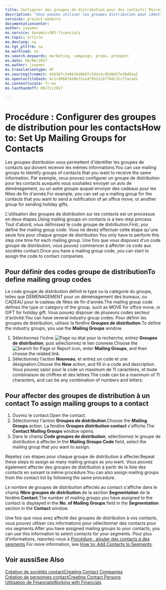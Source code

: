 ```yaml
---
title: Configurer des groupes de distribution pour des contacts| Microsoft Docs
description: "Vous pouvez utiliser les groupes distribution pour identifier les groupes contacts qui doivent recevoir les mêmes informations, par exemple, pour une campagne marketing ou une promotion."
services: project-madeira
documentationcenter: 
author: jswymer
ms.service: dynamics365-financials
ms.topic: article
ms.devlang: na
ms.tgt_pltfrm: na
ms.workload: na
ms.search.keywords: marketing, campaign, promo, prospect
ms.date: 06/06/2017
ms.author: jswymer
ms.translationtype: HT
ms.sourcegitcommit: 81636fc2e661bd9b07c54da1cd5d0d27e30d01a2
ms.openlocfilehash: bc1c89b87426b72ce4f9522cb7f0dc31c77acad1
ms.contentlocale: fr-be
ms.lasthandoff: 09/22/2017

---
```

# <a name="how-to-set-up-mailing-groups-for-contacts"></a><span data-ttu-id="2d2d6-103">Procédure : Configurer des groupes de distribution pour les contacts</span><span class="sxs-lookup"><span data-stu-id="2d2d6-103">How to: Set Up Mailing Groups for Contacts</span></span>
<span data-ttu-id="2d2d6-104">Les groupes distribution vous permettent d'identifier les groupes de contacts qui doivent recevoir les mêmes informations.</span><span class="sxs-lookup"><span data-stu-id="2d2d6-104">You can use mailing groups to identify groups of contacts that you want to receive the same information.</span></span> <span data-ttu-id="2d2d6-105">Par exemple, vous pouvez configurer un groupe de distribution pour les contacts auxquels vous souhaitez envoyer un avis de déménagement, ou un autre groupe auquel envoyer des cadeaux pour les fêtes de fin d'année.</span><span class="sxs-lookup"><span data-stu-id="2d2d6-105">For example, you can set up a mailing group for the contacts that you want to send a notification of an office move, or another group for sending holiday gifts.</span></span>

<span data-ttu-id="2d2d6-106">L'utilisation des groupes de distribution sur les contacts est un processus en deux étapes.</span><span class="sxs-lookup"><span data-stu-id="2d2d6-106">Using mailing groups on contacts is a two-step process.</span></span> <span data-ttu-id="2d2d6-107">Tout d'abord, vous définissez le code groupe de distribution.</span><span class="sxs-lookup"><span data-stu-id="2d2d6-107">First, you define the mailing group code.</span></span> <span data-ttu-id="2d2d6-108">Vous ne devez effectuer cette étape qu'une seule fois pour chaque groupe de distribution.</span><span class="sxs-lookup"><span data-stu-id="2d2d6-108">You only have to perform this step one time for each mailing group.</span></span> <span data-ttu-id="2d2d6-109">Une fois que vous disposez d'un code groupe de distribution, vous pouvez commencer à affecter ce code aux sociétés contact.</span><span class="sxs-lookup"><span data-stu-id="2d2d6-109">Once you have a mailing group code, you can start to assign the code to contact companies.</span></span>

## <a name="to-define-mailing-group-codes"></a><span data-ttu-id="2d2d6-110">Pour définir des codes groupe de distribution</span><span class="sxs-lookup"><span data-stu-id="2d2d6-110">To define mailing group codes</span></span>
<span data-ttu-id="2d2d6-111">Le code groupe de distribution définit le type ou la catégorie du groupe, telles que DÉMÉNAGEMENT pour un déménagement des bureaux, ou CADEAU pour le cadeau de fêtes de fin d'année.</span><span class="sxs-lookup"><span data-stu-id="2d2d6-111">The mailing group code defines the type or category of the group, such as MOVE for office move, or GIFT for holiday gift.</span></span> <span data-ttu-id="2d2d6-112">Vous pouvez disposer de plusieurs codes secteur d'activité.</span><span class="sxs-lookup"><span data-stu-id="2d2d6-112">You can have several industry group codes.</span></span> <span data-ttu-id="2d2d6-113">Pour définir les groupes de distribution, utilisez la fenêtre **Groupes de distribution**.</span><span class="sxs-lookup"><span data-stu-id="2d2d6-113">To define the industry groups, you use the **Mailing Groups** window.</span></span>

1. <span data-ttu-id="2d2d6-114">Sélectionnez l'icône ![Page ou état pour la recherche](media/ui-search/search_small.png "Page ou état pour la recherche"), entrez **Groupes de distribution**, puis sélectionnez le lien connexe.</span><span class="sxs-lookup"><span data-stu-id="2d2d6-114">Choose the ![Search for Page or Report](media/ui-search/search_small.png "Search for Page or Report icon") icon, enter **Mailing Groups**, and then choose the related link.</span></span>
2. <span data-ttu-id="2d2d6-115">Sélectionnez l'action **Nouveau**, et entrez un code et une désignation.</span><span class="sxs-lookup"><span data-stu-id="2d2d6-115">Choose the **New** action, and fill in a code and description.</span></span> <span data-ttu-id="2d2d6-116">Vous pouvez saisir pour le code un maximum de 11 caractères, et toute combinaison de chiffres et des lettres.</span><span class="sxs-lookup"><span data-stu-id="2d2d6-116">The code can be a maximum of 11 characters, and can be any combination of numbers and letters.</span></span>

## <span data-ttu-id="2d2d6-117"><a name="AssignMailGroupContact"></a> Pour affecter des groupes de distribution à un contact</span><span class="sxs-lookup"><span data-stu-id="2d2d6-117"><a name="AssignMailGroupContact"></a> To assign mailing groups to a contact</span></span>
1. <span data-ttu-id="2d2d6-118">Ouvrez le contact.</span><span class="sxs-lookup"><span data-stu-id="2d2d6-118">Open the contact.</span></span>
2. <span data-ttu-id="2d2d6-119">Sélectionnez l'action **Groupes de distribution**.</span><span class="sxs-lookup"><span data-stu-id="2d2d6-119">Choose the **Mailing Groups** action.</span></span> <span data-ttu-id="2d2d6-120">La fenêtre **Groupes distribution contact** s'affiche.</span><span class="sxs-lookup"><span data-stu-id="2d2d6-120">The **Contact Mailing Groups** window opens.</span></span>
3. <span data-ttu-id="2d2d6-121">Dans le champ **Code groupes de distribution**, sélectionnez le groupe de distribution à affecter.</span><span class="sxs-lookup"><span data-stu-id="2d2d6-121">In the **Mailing Groups Code** field, select the mailing group that you want to assign.</span></span>

<span data-ttu-id="2d2d6-122">Répétez ces étapes pour chaque groupe de distribution à affecter.</span><span class="sxs-lookup"><span data-stu-id="2d2d6-122">Repeat these steps to assign as many mailing groups as you want.</span></span> <span data-ttu-id="2d2d6-123">Vous pouvez également affecter des groupes de distribution à partir de la liste des contacts en suivant la même procédure.</span><span class="sxs-lookup"><span data-stu-id="2d2d6-123">You can also assign mailing groups from the contact list by following the same procedure.</span></span>

<span data-ttu-id="2d2d6-124">Le nombre de groupes de distribution affectés au contact s'affiche dans le champ **Nbre groupes de distribution** de la section **Segmentation** de la fenêtre **Contact**.</span><span class="sxs-lookup"><span data-stu-id="2d2d6-124">The number of mailing groups you have assigned to the contact is displayed in the **No. of Mailing Groups** field in the **Segmentation** section in the **Contact** window.</span></span>

<span data-ttu-id="2d2d6-125">Une fois que vous avez affecté des groupes de distribution à vos contacts, vous pouvez utiliser ces informations pour sélectionner des contacts pour vos segments.</span><span class="sxs-lookup"><span data-stu-id="2d2d6-125">After you have assigned mailing groups to your contacts, you can use this information to select contacts for your segments.</span></span> <span data-ttu-id="2d2d6-126">Pour plus d'informations, reportez-vous à [Procédure : ajouter des contacts à des segments](marketing-add-contact-segment.md).</span><span class="sxs-lookup"><span data-stu-id="2d2d6-126">For more information, see [How to: Add Contacts to Segments](marketing-add-contact-segment.md).</span></span>

## <a name="see-also"></a><span data-ttu-id="2d2d6-127">Voir aussi</span><span class="sxs-lookup"><span data-stu-id="2d2d6-127">See Also</span></span>
[<span data-ttu-id="2d2d6-128">Création de sociétés contact</span><span class="sxs-lookup"><span data-stu-id="2d2d6-128">Creating Contact Companies</span></span>](marketing-create-contact-companies.md)  
[<span data-ttu-id="2d2d6-129">Création de personnes contact</span><span class="sxs-lookup"><span data-stu-id="2d2d6-129">Creating Contact Persons</span></span>](marketing-create-contact-persons.md)  
[<span data-ttu-id="2d2d6-130">Utilisation de Financials</span><span class="sxs-lookup"><span data-stu-id="2d2d6-130">Working with Financials</span></span>](ui-work-product.md)

